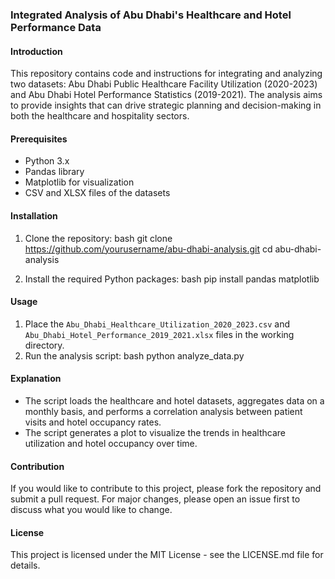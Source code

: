 ### Integrated Analysis of Abu Dhabi's Healthcare and Hotel Performance Data

#### Introduction
This repository contains code and instructions for integrating and analyzing two datasets: Abu Dhabi Public Healthcare Facility Utilization (2020-2023) and Abu Dhabi Hotel Performance Statistics (2019-2021). The analysis aims to provide insights that can drive strategic planning and decision-making in both the healthcare and hospitality sectors.

#### Prerequisites
- Python 3.x
- Pandas library
- Matplotlib for visualization
- CSV and XLSX files of the datasets

#### Installation
1. Clone the repository:
   bash
   git clone https://github.com/yourusername/abu-dhabi-analysis.git
   cd abu-dhabi-analysis
   
2. Install the required Python packages:
   bash
   pip install pandas matplotlib
   

#### Usage
1. Place the `Abu_Dhabi_Healthcare_Utilization_2020_2023.csv` and `Abu_Dhabi_Hotel_Performance_2019_2021.xlsx` files in the working directory.
2. Run the analysis script:
   bash
   python analyze_data.py
   

#### Explanation
- The script loads the healthcare and hotel datasets, aggregates data on a monthly basis, and performs a correlation analysis between patient visits and hotel occupancy rates.
- The script generates a plot to visualize the trends in healthcare utilization and hotel occupancy over time.

#### Contribution
If you would like to contribute to this project, please fork the repository and submit a pull request. For major changes, please open an issue first to discuss what you would like to change.

#### License
This project is licensed under the MIT License - see the LICENSE.md file for details.